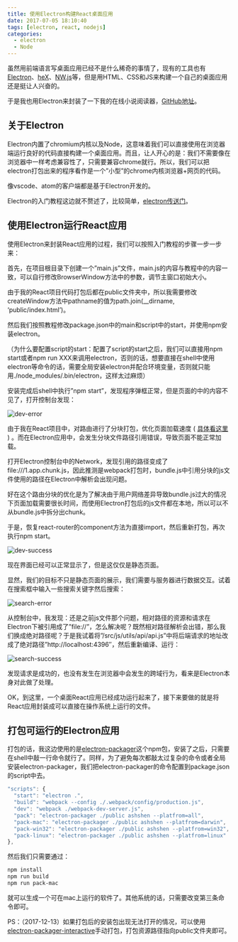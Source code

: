 ```yaml
---
title: 使用Electron构建React桌面应用
date: 2017-07-05 18:10:40
tags: [electron, react, nodejs]
categories: 
  - electron
  - Node
---
```


虽然用前端语言写桌面应用已经不是什么稀奇的事情了，现有的工具也有[Electron](https://electron.atom.io/)、[heX](http://hex.youdao.com/zh-cn/index.html)、[NW.js](https://nwjs.io/)等，但是用HTML、CSS和JS来构建一个自己的桌面应用还是挺让人兴奋的。

于是我也用Electron来封装了一下我的在线小说阅读器，[GitHub地址](https://github.com/Ash-sc/online-reader)。

<!-- more -->

## 关于Electron

Electron内置了chromium内核以及Node，这意味着我们可以直接使用在浏览器端运行良好的代码直接构建一个桌面应用。而且，让人开心的是：我们不需要像在浏览器中一样考虑兼容性了，只需要兼容chrome就行。所以，我们可以把electron打包出来的程序看作是一个”小型”的chrome内核浏览器+网页的代码。

像vscode、atom的客户端都是基于Electron开发的。

Electron的入门教程这边就不赘述了，比较简单，[electron传送门](https://electron.atom.io/docs/tutorial/quick-start/)。

## 使用Electron运行React应用

使用Electron来封装React应用的过程，我们可以按照入门教程的步骤一步一步来：

首先，在项目根目录下创建一个”main.js”文件，main.js的内容与教程中的内容一致，可以自行修改BrowserWindow方法中的参数，调节主窗口初始大小。

由于我的React项目代码打包后都在public文件夹中，所以我需要修改createWindow方法中pathname的值为path.join(__dirname, ‘public/index.html’)。

然后我们按照教程修改package.json中的main和script中的start，并使用npm安装electron。

（为什么要配置script的start：配置了script的start之后，我们可以直接用npm start或者npm run XXX来调用electron，否则的话，想要直接在shell中使用electron等命令的话，需要全局安装electron并配合环境变量，否则就只能用./node_modules/.bin/electron，这样太过麻烦）

安装完成后shell中执行”npm start”，发现程序弹框正常，但是页面的中的内容不见了，打开控制台发现：

![dev-error](http://web-site-files.ashshen.cc/blog/react-online-reader/electron-error.png)

由于我在React项目中，对路由进行了分块打包，优化页面加载速度 ( [具体看这里](/2017/04/06/react-optimization/) ) 。而在Electron应用中，会发生分块文件路径引用错误，导致页面不能正常加载。

打开Electron控制台中的Network，发现引用的路径变成了file:///1.app.chunk.js，因此推测是webpack打包时，bundle.js中引用分块的js文件使用的路径在Electron中解析会出现问题。

好在这个路由分块的优化是为了解决由于用户网络差异导致bundle.js过大的情况下页面加载需要很长时间，而使用Electron打包后的js文件都在本地，所以可以不从bundle.js中拆分出chunk。

于是，恢复react-router的component方法为直接import，然后重新打包，再次执行npm start。

![dev-success](http://web-site-files.ashshen.cc/blog/react-online-reader/dev-success.png)

现在界面已经可以正常显示了，但是这仅仅是静态页面。

显然，我们的目标不只是静态页面的展示，我们需要与服务器进行数据交互。试着在搜索框中输入一些搜索关键字然后搜索：

![search-error](http://web-site-files.ashshen.cc/blog/react-online-reader/electron-request-error.png)

从控制台中，我发现：还是之前js文件那个问题，相对路径的资源和请求在Electron下被引用成了”file://”，怎么解决呢？既然相对路径解析会出错，那么我们换成绝对路径呢？于是我试着将”/src/js/utils/api/api.js”中将后端请求的地址改成了绝对路径”http://localhost:4396″，然后重新编译、运行：

![search-success](http://web-site-files.ashshen.cc/blog/react-online-reader/electron-success.png)

发现请求是成功的，也没有发生在浏览器中会发生的跨域行为，看来是Electron本身对此做了处理。

OK，到这里，一个桌面React应用已经成功运行起来了，接下来要做的就是将React应用封装成可以直接在操作系统上运行的文件。

## 打包可运行的Electron应用

打包的话，我这边使用的是[electron-packager](https://github.com/electron-userland/electron-packager)这个npm包，安装了之后，只需要在shell中敲一行命令就行了。同样，为了避免每次都敲太过复杂的命令或者全局安装electron-packager，我们把electron-packager的命令配置到package.json的script中去。

``` js
"scripts": {
  "start": "electron .",
  "build": "webpack --config ./.webpack/config/production.js",
  "dev": "webpack ./webpack-dev-server.js",
  "pack": "electron-packager ./public ashshen --platfrom=all",
  "pack-mac": "electron-packager ./public ashshen --platfrom=darwin",
  "pack-win32": "electron-packager ./public ashshen --platfrom=win32",
  "pack-linux": "electron-packager ./public ashshen --platfrom=linux"
},
```

然后我们只需要通过：

``` bash
npm install
npm run build
npm run pack-mac
```

就可以生成一个可在mac上运行的软件了。其他系统的话，只需要改变第三条命令即可。

PS：（2017-12-13）如果打包后的安装包出现无法打开的情况，可以使用[electron-packager-interactive](https://github.com/Urucas/electron-packager-interactive)手动打包，打包资源路径指向public文件夹即可。
